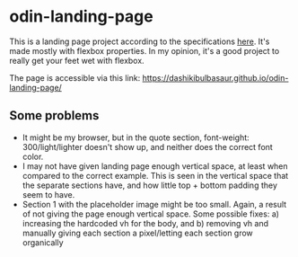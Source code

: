 # odin-landing-page

This is a landing page project according to the specifications
[here](https://www.theodinproject.com/lessons/foundations-landing-page). It's made mostly with
flexbox properties. In my opinion, it's a good project to really get your feet wet with
flexbox.

The page is accessible via this link: https://dashikibulbasaur.github.io/odin-landing-page/

## Some problems
- It might be my browser, but in the quote section, font-weight: 300/light/lighter doesn't show
up, and neither does the correct font color.
- I may not have given landing page enough vertical space, at least when compared to the
correct example. This is seen in the vertical space that the separate sections have, and
how little top + bottom padding they seem to have.
- Section 1 with the placeholder image might be too small. Again, a result of not giving
the page enough vertical space. Some possible fixes: a) increasing the hardcoded vh for
the body, and b) removing vh and manually giving each section a pixel/letting each section 
grow organically

